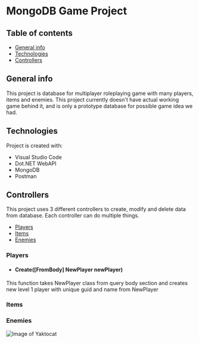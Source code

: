 # MongoDB Game Project

## Table of contents
* [General info](#general-info)
* [Technologies](#technologies)
* [Controllers](#controllers)

## General info
This project is database for multiplayer roleplaying game with many players, items and enemies. This project currently doesn't have actual working game behind it, and is only a prototype database for possible game idea we had.
	
## Technologies
Project is created with:
* Visual Studio Code
* Dot.NET WebAPI
* MongoDB
* Postman

## Controllers
This project uses 3 different controllers to create, modify and delete data from database. Each controller can do multiple things.
* [Players](#players)
* [Items](#items)
* [Enemies](#enemies)

### Players
* #### Create([FromBody] NewPlayer newPlayer)
This function takes NewPlayer class from query body section and creates new level 1 player with unique guid and name from NewPlayer
### Items


### Enemies


![Image of Yaktocat](https://octodex.github.com/images/yaktocat.png)
